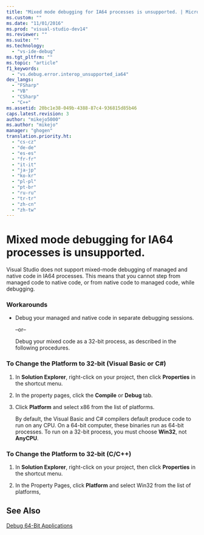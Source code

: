 ```yaml
---
title: "Mixed mode debugging for IA64 processes is unsupported. | Microsoft Docs"
ms.custom: ""
ms.date: "11/01/2016"
ms.prod: "visual-studio-dev14"
ms.reviewer: ""
ms.suite: ""
ms.technology: 
  - "vs-ide-debug"
ms.tgt_pltfrm: ""
ms.topic: "article"
f1_keywords: 
  - "vs.debug.error.interop_unsupported_ia64"
dev_langs: 
  - "FSharp"
  - "VB"
  - "CSharp"
  - "C++"
ms.assetid: 20bc1e38-049b-4388-87c4-936815d85b46
caps.latest.revision: 3
author: "mikejo5000"
ms.author: "mikejo"
manager: "ghogen"
translation.priority.ht: 
  - "cs-cz"
  - "de-de"
  - "es-es"
  - "fr-fr"
  - "it-it"
  - "ja-jp"
  - "ko-kr"
  - "pl-pl"
  - "pt-br"
  - "ru-ru"
  - "tr-tr"
  - "zh-cn"
  - "zh-tw"
---
```

# Mixed mode debugging for IA64 processes is unsupported.
Visual Studio does not support mixed-mode debugging of managed and native code in IA64 processes. This means that you cannot step from managed code to native code, or from native code to managed code, while debugging.  
  
### Workarounds  
  
-   Debug your managed and native code in separate debugging sessions.  
  
     –or–  
  
     Debug your mixed code as a 32-bit process, as described in the following procedures.  
  
### To Change the Platform to 32-bit (Visual Basic or C#)  
  
1.  In **Solution Explorer**, right-click on your project, then click **Properties** in the shortcut menu.  
  
2.  In the property pages, click the **Compile** or **Debug** tab.  
  
3.  Click **Platform** and select x86 from the list of platforms.  
  
     By default, the Visual Basic and C# compilers default produce code to run on any CPU. On a 64-bit computer, these binaries run as 64-bit processes. To run on a 32-bit process, you must choose **Win32**, not **AnyCPU**.  
  
### To Change the Platform to 32-bit (C/C++)  
  
1.  In **Solution Explorer**, right-click on your project, then click **Properties** in the shortcut menu.  
  
2.  In the Property Pages, click **Platform** and select Win32 from the list of platforms,  
  
## See Also  
 [Debug 64-Bit Applications](../debugger/debug-64-bit-applications.md)